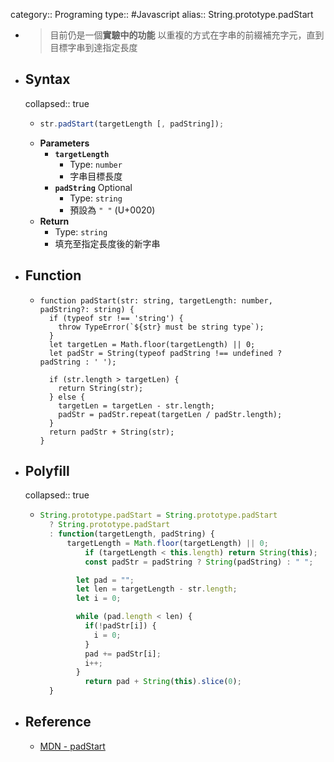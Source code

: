 category:: Programing
type:: #Javascript
alias:: String.prototype.padStart

- > 目前仍是一個**實驗中的功能**
  以重複的方式在字串的前綴補充字元，直到目標字串到達指定長度
- ## Syntax
  collapsed:: true
	- ```js
	  str.padStart(targetLength [, padString]);
	  ```
	- **Parameters**
		- **`targetLength`**
			- Type: `number`
			- 字串目標長度
		- **`padString`** <span class="badge">Optional</span>
			- Type: `string`
			- 預設為 `" "` (U+0020)
	- **Return**
		- Type: `string`
		- 填充至指定長度後的新字串
- ## Function
	- ```TS
	  function padStart(str: string, targetLength: number, padString?: string) {
	    if (typeof str !== 'string') {
	      throw TypeError(`${str} must be string type`);
	    }
	    let targetLen = Math.floor(targetLength) || 0;
	    let padStr = String(typeof padString !== undefined ? padString : ' ');
	  
	    if (str.length > targetLen) {
	      return String(str);
	    } else {
	      targetLen = targetLen - str.length;
	      padStr = padStr.repeat(targetLen / padStr.length);
	    }
	    return padStr + String(str);
	  }
	  ```
- ## Polyfill
  collapsed:: true
	- ```js
	  String.prototype.padStart = String.prototype.padStart
	    ? String.prototype.padStart
	    : function(targetLength, padString) {
	  		targetLength = Math.floor(targetLength) || 0;
	    		if (targetLength < this.length) return String(this);
	    		const padStr = padString ? String(padString) : " ";
	  
	          let pad = "";
	          let len = targetLength - str.length;
	          let i = 0;
	  
	          while (pad.length < len) {
	            if(!padStr[i]) {
	              i = 0;
	            }
	            pad += padStr[i];
	            i++;
	          }
	    		return pad + String(this).slice(0);
	  	}
	  ```
- ## Reference
	- [MDN - padStart](https://developer.mozilla.org/zh-TW/docs/Web/JavaScript/Reference/Global_Objects/String/padStart)